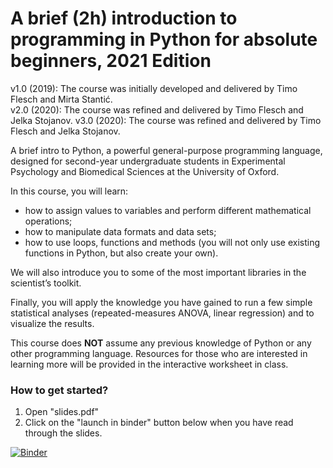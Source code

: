 # A brief (2h) introduction to programming in Python for absolute beginners, 2021 Edition

v1.0 (2019): The course was initially developed and delivered by Timo Flesch and Mirta Stantić.    
v2.0 (2020): The course was refined and delivered by Timo Flesch and Jelka Stojanov.
v3.0 (2020): The course was refined and delivered by Timo Flesch and Jelka Stojanov.

A brief intro to Python, a powerful general-purpose programming language, designed for second-year undergraduate students in Experimental Psychology and Biomedical Sciences at the University of Oxford.

In this course, you will learn:
-	how to assign values to variables and perform different mathematical operations;
-	how to manipulate data formats and data sets;
-	how to use loops, functions and methods (you will not only use existing functions in Python, but also create your own).

We will also introduce you to some of the most important libraries in the scientist’s toolkit.

Finally, you will apply the knowledge you have gained to run a few simple statistical analyses (repeated-measures ANOVA, linear regression) and to visualize the results.

This course does **NOT** assume any previous knowledge of Python or any other programming language.
Resources for those who are interested in learning more will be provided in the interactive worksheet in class.

### How to get started?

1. Open "slides.pdf"
2. Click on the "launch in binder" button below when you have read through the slides.

[![Binder](https://mybinder.org/badge_logo.svg)](https://mybinder.org/v2/gh/TimoFlesch/intro2python/2020)

<!-- [![Colab](https://colab.research.google.com/assets/colab-badge.svg)](https://colab.research.google.com/github/TimoFlesch/intro2python/blob/master/intro_to_python_students.ipynb) -->
